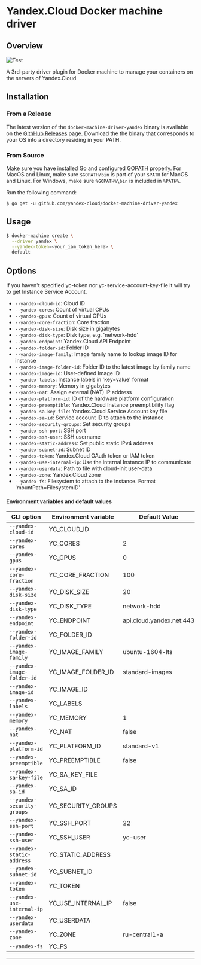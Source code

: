 # Yandex.Cloud Docker machine driver
## Overview

![Test](https://github.com/yandex-cloud/docker-machine-driver-yandex/actions/workflows/test.yml/badge.svg)

A 3rd-party driver plugin for Docker machine to manage your containers on the servers of Yandex.Cloud

## Installation
### From a Release

The latest version of the `docker-machine-driver-yandex` binary is available on the
[GithHub Releases](https://github.com/yandex-cloud/docker-machine-driver-yandex/releases) page.
Download the the binary that corresponds to your OS into a directory residing in your PATH.

### From Source

Make sure you have installed [Go](http://www.golang.org) and configured [GOPATH](http://golang.org/doc/code.html#GOPATH)
properly. For MacOS and Linux, make sure `$GOPATH/bin` is part of your `$PATH` for MacOS and Linux.
For Windows, make sure `%GOPATH%\bin` is included in `%PATH%`.

Run the following command:
```shell
$ go get -u github.com/yandex-cloud/docker-machine-driver-yandex
```

## Usage
```bash
$ docker-machine create \
  --driver yandex \
  --yandex-token=<your_iam_token_here> \
  default
```

## Options

If you haven't specified yc-token nor yc-service-account-key-file it will try to get Instance Service Account.

- `--yandex-cloud-id`: Cloud ID
- `--yandex-cores`: Count of virtual CPUs
- `--yandex-gpus`: Count of virtual GPUs
- `--yandex-core-fraction`: Core fraction
- `--yandex-disk-size`: Disk size in gigabytes
- `--yandex-disk-type`: Disk type, e.g. 'network-hdd'
- `--yandex-endpoint`: Yandex.Cloud API Endpoint
- `--yandex-folder-id`: Folder ID
- `--yandex-image-family`: Image family name to lookup image ID for instance
- `--yandex-image-folder-id`: Folder ID to the latest image by family name
- `--yandex-image-id`: User-defined Image ID
- `--yandex-labels`: Instance labels in 'key=value' format
- `--yandex-memory`: Memory in gigabytes
- `--yandex-nat`: Assign external (NAT) IP address
- `--yandex-platform-id`: ID of the hardware platform configuration
- `--yandex-preemptible`: Yandex.Cloud Instance preemptibility flag
- `--yandex-sa-key-file`: Yandex.Cloud Service Account key file
- `--yandex-sa-id`: Service account ID to attach to the instance
- `--yandex-security-groups`: Set security groups
- `--yandex-ssh-port`: SSH port
- `--yandex-ssh-user`: SSH username
- `--yandex-static-address`: Set public static IPv4 address
- `--yandex-subnet-id`: Subnet ID
- `--yandex-token`: Yandex.Cloud OAuth token or IAM token
- `--yandex-use-internal-ip`: Use the internal Instance IP to communicate
- `--yandex-userdata`: Path to file with cloud-init user-data
- `--yandex-zone`: Yandex.Cloud zone
- `--yandex-fs`: Filesystem to attach to the instance. Format 'mountPath=FilesystemID'

#### Environment variables and default values

| CLI option                 | Environment variable | Default Value            |
|----------------------------|----------------------|--------------------------|
| `--yandex-cloud-id`        | YC_CLOUD_ID          |                          |
| `--yandex-cores`           | YC_CORES             | 2                        |
| `--yandex-gpus`            | YC_GPUS              | 0                        |
| `--yandex-core-fraction`   | YC_CORE_FRACTION     | 100                      |
| `--yandex-disk-size`       | YC_DISK_SIZE         | 20                       |
| `--yandex-disk-type`       | YC_DISK_TYPE         | network-hdd              |
| `--yandex-endpoint`        | YC_ENDPOINT          | api.cloud.yandex.net:443 |
| `--yandex-folder-id`       | YC_FOLDER_ID         |                          |
| `--yandex-image-family`    | YC_IMAGE_FAMILY      | ubuntu-1604-lts          |
| `--yandex-image-folder-id` | YC_IMAGE_FOLDER_ID   | standard-images          |
| `--yandex-image-id`        | YC_IMAGE_ID          |                          |
| `--yandex-labels`          | YC_LABELS            |                          |
| `--yandex-memory`          | YC_MEMORY            | 1                        |
| `--yandex-nat`             | YC_NAT               | false                    |
| `--yandex-platform-id`     | YC_PLATFORM_ID       | standard-v1              |
| `--yandex-preemptible`     | YC_PREEMPTIBLE       | false                    |
| `--yandex-sa-key-file`     | YC_SA_KEY_FILE       |                          |
| `--yandex-sa-id`           | YC_SA_ID             |                          |
| `--yandex-security-groups` | YC_SECURITY_GROUPS   |                          |
| `--yandex-ssh-port`        | YC_SSH_PORT          | 22                       |
| `--yandex-ssh-user`        | YC_SSH_USER          | yc-user                  |
| `--yandex-static-address`  | YC_STATIC_ADDRESS    |                          |
| `--yandex-subnet-id`       | YC_SUBNET_ID         |                          |
| `--yandex-token`           | YC_TOKEN             |                          |
| `--yandex-use-internal-ip` | YC_USE_INTERNAL_IP   | false                    |
| `--yandex-userdata`        | YC_USERDATA          |                          |
| `--yandex-zone`            | YC_ZONE              | ru-central1-a            |
| `--yandex-fs`              | YC_FS                |                          |
---
